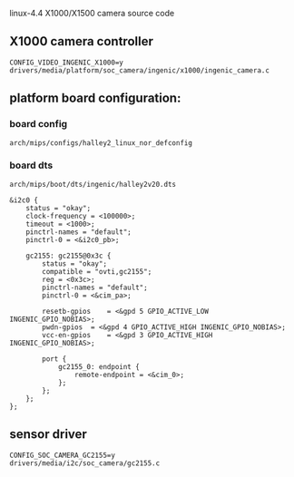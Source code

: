 
linux-4.4 X1000/X1500 camera source code

## X1000 camera controller
    CONFIG_VIDEO_INGENIC_X1000=y
    drivers/media/platform/soc_camera/ingenic/x1000/ingenic_camera.c

## platform board configuration:
### board config
    arch/mips/configs/halley2_linux_nor_defconfig

### board dts
    arch/mips/boot/dts/ingenic/halley2v20.dts
```
&i2c0 {
	status = "okay";
	clock-frequency = <100000>;
	timeout = <1000>;
	pinctrl-names = "default";
	pinctrl-0 = <&i2c0_pb>;

	gc2155: gc2155@0x3c {
		status = "okay";
		compatible = "ovti,gc2155";
		reg = <0x3c>;
		pinctrl-names = "default";
		pinctrl-0 = <&cim_pa>;

		resetb-gpios 	= <&gpd 5 GPIO_ACTIVE_LOW INGENIC_GPIO_NOBIAS>;
		pwdn-gpios 	= <&gpd 4 GPIO_ACTIVE_HIGH INGENIC_GPIO_NOBIAS>;
		vcc-en-gpios	= <&gpd 3 GPIO_ACTIVE_HIGH INGENIC_GPIO_NOBIAS>;

		port {
			gc2155_0: endpoint {
				remote-endpoint = <&cim_0>;
			};
		};
	};
};
```

## sensor driver
    CONFIG_SOC_CAMERA_GC2155=y
    drivers/media/i2c/soc_camera/gc2155.c

